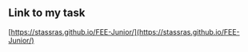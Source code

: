 ## Link to my task ##  
[https://stassras.github.io/FEE-Junior/](https://stassras.github.io/FEE-Junior/)
